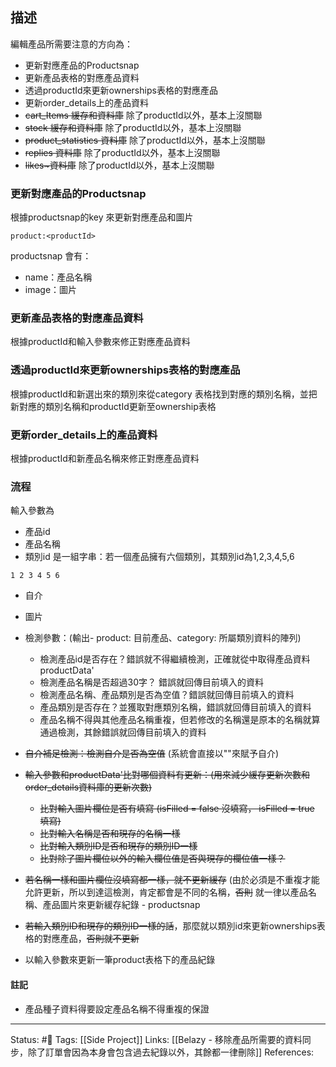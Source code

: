 ## 描述

編輯產品所需要注意的方向為：
- 更新對應產品的Productsnap
- 更新產品表格的對應產品資料
- 透過productId來更新ownerships表格的對應產品
- 更新order_details上的產品資料
- ~~cart_Items 緩存和資料庫~~ 除了productId以外，基本上沒關聯
- ~~stock 緩存和資料庫~~ 除了productId以外，基本上沒關聯
- ~~product_statistics 資料庫~~ 除了productId以外，基本上沒關聯
- ~~replies 資料庫~~   除了productId以外，基本上沒關聯
-  ~~likes~資料庫~~   除了productId以外，基本上沒關聯


### 更新對應產品的Productsnap
根據productsnap的key 來更新對應產品和圖片
```
product:<productId>
```

productsnap 會有：
- name：產品名稱
- image：圖片

### 更新產品表格的對應產品資料
根據productId和輸入參數來修正對應產品資料

### 透過productId來更新ownerships表格的對應產品
根據productId和新選出來的類別來從category 表格找到對應的類別名稱，並把新對應的類別名稱和productId更新至ownership表格

### 更新order_details上的產品資料
根據productId和新產品名稱來修正對應產品資料

### 流程

輸入參數為
- 產品id
- 產品名稱
- 類別id 是一組字串：若一個產品擁有六個類別，其類別id為1,2,3,4,5,6
```
1 2 3 4 5 6
```
- 自介
- 圖片

- 檢測參數：(輸出- product: 目前產品、category: 所屬類別資料的陣列)
	- 檢測產品id是否存在？錯誤就不得繼續檢測，正確就從中取得產品資料productData'
	- 檢測產品名稱是否超過30字？ 錯誤就回傳目前填入的資料
	- 檢測產品名稱、產品類別是否為空值？錯誤就回傳目前填入的資料
	- 產品類別是否存在？並獲取對應類別名稱，錯誤就回傳目前填入的資料
	- 產品名稱不得與其他產品名稱重複，但若修改的名稱還是原本的名稱就算通過檢測，其餘錯誤就回傳目前填入的資料
- ~~自介補足檢測：檢測自介是否為空值~~ (系統會直接以""來賦予自介)
- ~~輸入參數和productData'比對哪個資料有更新：(用來減少緩存更新次數和order_details資料庫的更新次數)~~
	- ~~比對輸入圖片欄位是否有填寫 (isFilled = false 沒填寫， isFilled = true 填寫)~~
	- ~~比對輸入名稱是否和現存的名稱一樣~~
	- ~~比對輸入類別ID是否和現存的類別ID一樣~~
	- ~~比對除了圖片欄位以外的輸入欄位值是否與現存的欄位值一樣？~~
- ~~若名稱一樣和圖片欄位沒填寫都一樣，就不更新緩存~~ (由於必須是不重複才能允許更新，所以到達這檢測，肯定都會是不同的名稱，~~否則~~ 就一律以產品名稱、產品圖片來更新緩存紀錄 - productsnap
- ~~若輸入類別ID和現存的類別ID一樣的話~~，那麼就以類別id來更新ownerships表格的對應產品，~~否則就不更新~~
- 以輸入參數來更新一筆product表格下的產品紀錄






#### 註記
- 產品種子資料得要設定產品名稱不得重複的保證


---
Status: #🌱 
Tags:
[[Side Project]]
Links:
[[Belazy - 移除產品所需要的資料同步，除了訂單會因為本身會包含過去紀錄以外，其餘都一律刪除]]
References: